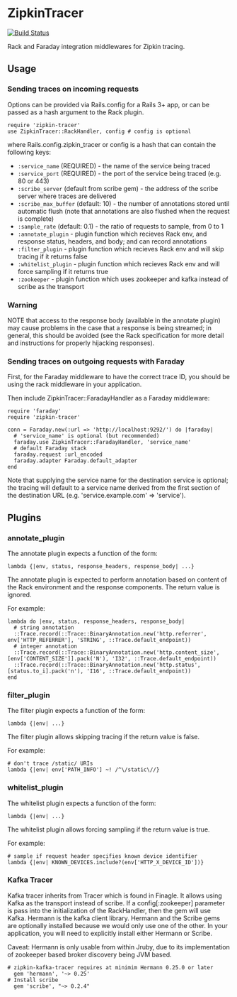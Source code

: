 # ZipkinTracer

[![Build Status](https://api.travis-ci.org/openzipkin/zipkin-tracer.svg?branch=master)](https://travis-ci.org/openzipkin/zipkin-tracer)

Rack and Faraday integration middlewares for Zipkin tracing.

## Usage

### Sending traces on incoming requests

Options can be provided via Rails.config for a Rails 3+ app, or can be passed
as a hash argument to the Rack plugin.

    require 'zipkin-tracer'
    use ZipkinTracer::RackHandler, config # config is optional

where Rails.config.zipkin_tracer or config is a hash that can contain the following keys:

 * `:service_name` (REQUIRED) - the name of the service being traced
 * `:service_port` (REQUIRED) - the port of the service being traced (e.g. 80 or 443)
 * `:scribe_server` (default from scribe gem) - the address of the scribe server where traces are delivered
 * `:scribe_max_buffer` (default: 10) - the number of annotations stored until automatic flush
       (note that annotations are also flushed when the request is complete)
 * `:sample_rate` (default: 0.1) - the ratio of requests to sample, from 0 to 1
 * `:annotate_plugin` - plugin function which recieves Rack env, and
   response status, headers, and body; and can record annotations
 * `:filter_plugin` - plugin function which recieves Rack env and will skip tracing if it returns false
 * `:whitelist_plugin` - plugin function which recieves Rack env and will force sampling if it returns true
 * `:zookeeper` - plugin function which uses zookeeper and kafka instead of scribe as the transport

### Warning

NOTE that access to the response body (available in the annotate
plugin) may cause problems in the case that a response is being
streamed; in general, this should be avoided (see the Rack
specification for more detail and instructions for properly hijacking
responses).


### Sending traces on outgoing requests with Faraday

First, for the Faraday middleware to have the correct trace ID, you should be using the rack middleware in your application.

Then include ZipkinTracer::FaradayHandler as a Faraday middleware:

    require 'faraday'
    require 'zipkin-tracer'

    conn = Faraday.new(:url => 'http://localhost:9292/') do |faraday|
      # 'service_name' is optional (but recommended)
      faraday.use ZipkinTracer::FaradayHandler, 'service_name'
      # default Faraday stack
      faraday.request :url_encoded
      faraday.adapter Faraday.default_adapter
    end

Note that supplying the service name for the destination service is
optional; the tracing will default to a service name derived from the
first section of the destination URL (e.g. 'service.example.com' =>
'service').


## Plugins

### annotate_plugin
The annotate plugin expects a function of the form:

    lambda {|env, status, response_headers, response_body| ...}

The annotate plugin is expected to perform annotation based on content
of the Rack environment and the response components. The return value
is ignored.

For example:

    lambda do |env, status, response_headers, response_body|
      # string annotation
      ::Trace.record(::Trace::BinaryAnnotation.new('http.referrer', env['HTTP_REFERRER'], 'STRING', ::Trace.default_endpoint))
      # integer annotation
      ::Trace.record(::Trace::BinaryAnnotation.new('http.content_size', [env['CONTENT_SIZE']].pack('N'), 'I32', ::Trace.default_endpoint))
      ::Trace.record(::Trace::BinaryAnnotation.new('http.status', [status.to_i].pack('n'), 'I16', ::Trace.default_endpoint))
    end

### filter_plugin
The filter plugin expects a function of the form:

    lambda {|env| ...}

The filter plugin allows skipping tracing if the return value is
false.

For example:

    # don't trace /static/ URIs
    lambda {|env| env['PATH_INFO'] ~! /^\/static\//}

### whitelist_plugin
The whitelist plugin expects a function of the form:

    lambda {|env| ...}

The whitelist plugin allows forcing sampling if the return value is
true.

For example:

    # sample if request header specifies known device identifier
    lambda {|env| KNOWN_DEVICES.include?(env['HTTP_X_DEVICE_ID'])}

### Kafka Tracer

Kafka tracer inherits from Tracer which is found in Finagle.  It allows using Kafka as
the transport instead of scribe.  If a config[:zookeeper] parameter is pass into the
initialization of the RackHandler, then the gem will use Kafka.  Hermann is the kafka
client library.  Hermann and the Scribe gems are optionally installed because we would
only use one of the other.  In your application, you will need to explicitly install
either Hermann or Scribe.

Caveat: Hermann is only usable from within Jruby, due to its implementation of zookeeper
based broker discovery being JVM based.

```
# zipkin-kafka-tracer requires at minimim Hermann 0.25.0 or later
  gem 'hermann', '~> 0.25'
# Install scribe
  gem 'scribe', "~> 0.2.4"
```